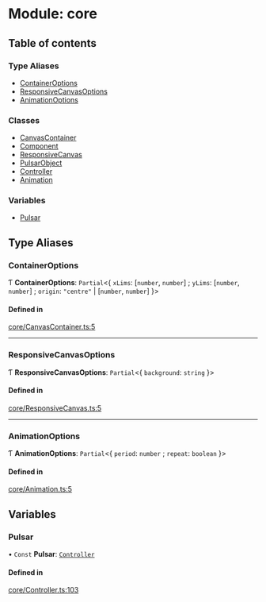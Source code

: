 # Module: core

## Table of contents

### Type Aliases

- [ContainerOptions](core.md#containeroptions)
- [ResponsiveCanvasOptions](core.md#responsivecanvasoptions)
- [AnimationOptions](core.md#animationoptions)

### Classes

- [CanvasContainer](../classes/core.CanvasContainer.md)
- [Component](../classes/core.Component.md)
- [ResponsiveCanvas](../classes/core.ResponsiveCanvas.md)
- [PulsarObject](../classes/core.PulsarObject.md)
- [Controller](../classes/core.Controller.md)
- [Animation](../classes/core.Animation.md)

### Variables

- [Pulsar](core.md#pulsar)

## Type Aliases

### ContainerOptions

Ƭ **ContainerOptions**: `Partial`<{ `xLims`: [`number`, `number`] ; `yLims`: [`number`, `number`] ; `origin`: ``"centre"`` \| [`number`, `number`]  }\>

#### Defined in

[core/CanvasContainer.ts:5](https://github.com/lachlandk/pulsar/blob/1aa1d27/src/core/CanvasContainer.ts#L5)

___

### ResponsiveCanvasOptions

Ƭ **ResponsiveCanvasOptions**: `Partial`<{ `background`: `string`  }\>

#### Defined in

[core/ResponsiveCanvas.ts:5](https://github.com/lachlandk/pulsar/blob/1aa1d27/src/core/ResponsiveCanvas.ts#L5)

___

### AnimationOptions

Ƭ **AnimationOptions**: `Partial`<{ `period`: `number` ; `repeat`: `boolean`  }\>

#### Defined in

[core/Animation.ts:5](https://github.com/lachlandk/pulsar/blob/1aa1d27/src/core/Animation.ts#L5)

## Variables

### Pulsar

• `Const` **Pulsar**: [`Controller`](../classes/core.Controller.md)

#### Defined in

[core/Controller.ts:103](https://github.com/lachlandk/pulsar/blob/1aa1d27/src/core/Controller.ts#L103)
